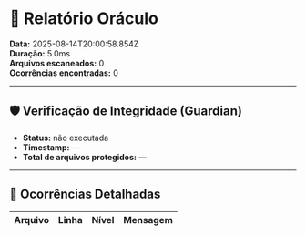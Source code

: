 # 🧾 Relatório Oráculo

**Data:** 2025-08-14T20:00:58.854Z  
**Duração:** 5.0ms  
**Arquivos escaneados:** 0  
**Ocorrências encontradas:** 0

---

## 🛡️ Verificação de Integridade (Guardian)

- **Status:** não executada
- **Timestamp:** —
- **Total de arquivos protegidos:** —

---

## 🚨 Ocorrências Detalhadas

| Arquivo | Linha | Nível | Mensagem |
| ------- | ----- | ----- | -------- |
